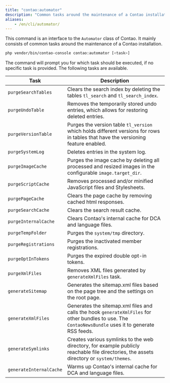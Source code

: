 ```yaml
---
title: "contao:automator"
description: "Common tasks around the maintenance of a Contao installation."
aliases:
    - /en/cli/automator/
---
```



This command is an interface to the `Automator` class of Contao. It mainly consists
of common tasks around the maintenance of a Contao installation.

```bash
php vendor/bin/contao-console contao:automator [<task>]
```

The command will prompt you for which task should be executed, if no specific task is provided. The following tasks are available.

| Task                    | Description                                                                                                                                           |
|-------------------------|-------------------------------------------------------------------------------------------------------------------------------------------------------|
| `purgeSearchTables`     | Clears the search index by deleting the tables `tl_search` and `tl_search_index`.                                                                     |
| `purgeUndoTable`        | Removes the temporarily stored undo entries, which allows for restoring deleted entries.                                                              |
| `purgeVersionTable`     | Purges the version table `tl_version` which holds different versions for rows in tables that have the versioning feature enabled.                     |
| `purgeSystemLog`        | Deletes entries in the system log.                                                                                                                    |
| `purgeImageCache`       | Purges the image cache by deleting all processed and resized images in the configurable `image.target_dir`.                                           |
| `purgeScriptCache`      | Removes processed and/or minified JavaScript files and Stylesheets.                                                                                   |
| `purgePageCache`        | Clears the page cache by removing cached html responses.                                                                                              |
| `purgeSearchCache`      | Clears the search result cache.                                                                                                                       |
| `purgeInternalCache`    | Clears Contao's internal cache for DCA and language files. |
| `purgeTempFolder`       | Purges the `system/tmp` directory.                                                                                                                 |
| `purgeRegistrations`    | Purges the inactivated member registrations.                                                                                                          |
| `purgeOptInTokens`      | Purges the expired double opt-in tokens.                                                                                                              |
| `purgeXmlFiles`         | Removes XML files generated by `generateXmlFiles` task.                                                                                               |
| `generateSitemap`       | Generates the sitemap.xml files based on the page tree and the settings on the root page.                                                             |
| `generateXmlFiles`      | Generates the sitemap.xml files and calls the hook `generateXmlFiles` for other bundles to use. The `ContaoNewsBundle` uses it to generate RSS feeds. |
| `generateSymlinks`      | Creates various symlinks to the web directory, for example publicly reachable file directories, the assets directory or `system/themes`.              |
| `generateInternalCache` | Warms up Contao's internal cache for DCA and language files. |